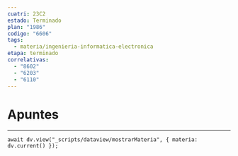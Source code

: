 ```yaml
---
cuatri: 23C2
estado: Terminado
plan: "1986"
codigo: "6606"
tags:
  - materia/ingenieria-informatica-electronica
etapa: terminado
correlativas:
  - "8602"
  - "6203"
  - "6110"
---
```

# Apuntes 
---
```dataviewjs
await dv.view("_scripts/dataview/mostrarMateria", { materia: dv.current() });
```